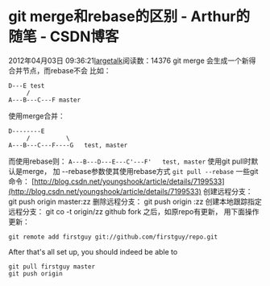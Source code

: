 # git merge和rebase的区别 - Arthur的随笔 - CSDN博客
2012年04月03日 09:36:21[largetalk](https://me.csdn.net/largetalk)阅读数：14376
git merge 会生成一个新得合并节点，而rebase不会
比如：
```
D---E test
     /
A---B---C---F master
```
使用merge合并：
```
D--------E
     /          \
A---B---C---F----G   test, master
```
而使用rebase则：
`A---B---D---E---C'---F'   test, master`
使用git pull时默认是merge， 加 --rebase参数使其使用rebase方式
` git pull --rebase `
一些git命令： [http://blog.csdn.net/youngshook/article/details/7199533](http://blog.csdn.net/youngshook/article/details/7199533)
创建远程分支： git push origin master:zz
删除远程分支： git push origin :zz
创建本地跟踪指定远程分支： git co -t origin/zz
github fork 之后，如原repo有更新， 用下面操作更新：
```
git remote add firstguy git://github.com/firstguy/repo.git
```
After that's all set up, you should indeed be able to
```
git pull firstguy master
git push origin
```
